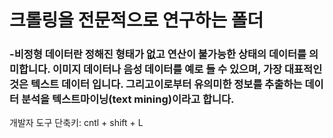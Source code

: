 # 크롤링을 전문적으로 연구하는 폴더

### -비정형 데이터란 정해진 형태가 없고 연산이 불가능한 상태의 데이터를 의미합니다. 이미지 데이터나 음성 데이터를 예로 들 수 있으며, 가장 대표적인 것은 텍스트 데이터 입니다. 그리고이로부터 유의미한 정보를 추출하는 데이터 분석을 텍스트마이닝(text mining)이라고 합니다. 

개발자 도구 단축키: cntl + shift + L
